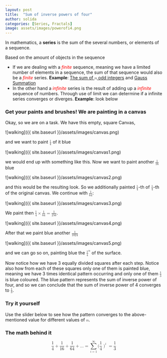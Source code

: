 ```yaml
---
layout: post
title:  "Sum of inverse powers of four"
author: solida
categories: [Series, Fractals]
image: assets/images/powerofi4.png
---
```

In mathematics, a **series** is the sum of the several numbers, or elements of a
sequence. 

Based on the amount of objects in the sequence
- If we are dealing with a <span style="color: red;">*finite*</span> sequence, meaning we have a limited
number of elements in a sequence, the sum of that sequence would also be a <span style="color: red;">*finite*</span>
series.  **Example**: [The sum of <math display="inline"><mi>n</mi></math> odd integers](https://visualproofs.github.io/series/algebra/2022/04/15/n-odd-numbers.html) and [Gauss Summation](https://visualproofs.github.io/series/2022/05/12/gauss.html)
- In the other hand a <span style="color: red;">*infinite*</span> series is the result of adding up a <span style="color: red;">*infinite*</span>
sequence of numbers. Through use of limit we can determine if a infinite series
converges or diverges. **Example**: look below

### Get your paints and brushes! We are painting in a canvas
Okay, so we are on a task. We have this empty, square Canvas,

![walking]({{ site.baseurl }}/assets/images/canvas.png)

and we want to paint <math display="inline"><mfrac><mn>1</mn><mn>4</mn></mfrac></math> of it blue

![walking]({{ site.baseurl }}/assets/images/canvas1.png)

we would end up with something like this. Now we want to paint another <math display="inline"><mfrac><mn>1</mn><mn>16</mn></mfrac></math> blue

![walking]({{ site.baseurl }}/assets/images/canvas2.png)

and this would be the resulting look. So we additionally painted <math display="inline"><mfrac><mn>1</mn><mn>4</mn></mfrac></math>-th of <math display="inline"><mfrac><mn>1</mn><mn>4</mn></mfrac></math>-th of the original canvas. We continue with <math display="inline"><mfrac><mn>1</mn><mn>64</mn></mfrac></math>:

![walking]({{ site.baseurl }}/assets/images/canvas3.png)

We paint then <math display="inline"><mfrac><mn>1</mn><mn>4</mn></mfrac><mo>&times;</mo><mfrac><mn>1</mn><mn>64</mn></mfrac><mo>=</mo><mfrac><mn>1</mn><mn>256</mn></mfrac></math>.

![walking]({{ site.baseurl }}/assets/images/canvas4.png)

After that we paint blue another <math display="inline"><mfrac><mn>1</mn><mn>1024</mn></mfrac></math>

![walking]({{ site.baseurl }}/assets/images/canvas5.png)

and we can go so on, painting blue the <math display="inline"><msup><mrow><mfrac><mn>1</mn><mn>4</mn></mfrac></mrow><mi>n</mi></msup></math> of the surface.

Now notice how we have 3 equally divided squares after each step. Notice also how from each of these squares only one
of them is painted blue, meaning we have 3 times identical pattern occurring and only one of them <math display="inline"><mfrac><mn>1</mn><mn>3</mn></mfrac></math> is blue coloured.
The blue pattern represents the sum of inverse power of four, and so we can conclude that the sum of inverse power of 4 converges to <math display="inline"><mfrac><mn>1</mn><mn>3</mn></mfrac></math>.


### Try it yourself
Use the slider below to see how the pattern converges to the above-mentioned value for different values of <math display="inline"><mi>n</mi></math>.

<div id="observablehq-6c0f974d">
  <div class="observablehq-viewof-levels"></div>
  <div class="observablehq-dom"></div>
</div>
<script type="module">
  import {Runtime, Inspector} from "https://cdn.jsdelivr.net/npm/@observablehq/runtime@4/dist/runtime.js";
  import define from "https://api.observablehq.com/@864af2bf64442aa6/inverse-power-of-4.js?v=3";
  (new Runtime).module(define, name => {
    if (name === "viewof levels") return Inspector.into("#observablehq-6c0f974d .observablehq-viewof-levels")();
    if (name === "dom") return Inspector.into("#observablehq-6c0f974d .observablehq-dom")();
  });
</script>

### The math behind it

<math display="block">
  <mrow>
    <mfrac>
      <mn>1</mn>
      <mn>4</mn>
    </mfrac>
    <mo>+</mo>
    <mfrac>
      <mn>1</mn>
      <mn>16</mn>
    </mfrac>
    <mo>+</mo>
    <mfrac>
      <mn>1</mn>
      <mn>64</mn>
    </mfrac>
    <mo>+</mo>
    <mi>.</mi>
    <mi>.</mi>
    <mi>.</mi>
    <mo>=</mo>
    <mrow>
      <munderover>
        <mo movablelimits="false">∑</mo>
        <mrow>
          <mi>i</mi>
          <mo>=</mo>
          <mn>1</mn>
        </mrow>
        <mi>∞</mi>
      </munderover>
    </mrow>
    <mrow>
    <mo stretchy="false" form="prefix">(</mo>
    <mfrac>
      <mn>1</mn>
      <mn>4</mn>
    </mfrac>
    </mrow>
    <msup>
      <mo stretchy="false" form="prefix">)</mo>
      <mi>i</mi>
    </msup>
    <mo>=</mo>
    <mfrac>
      <mn>1</mn>
      <mn>3</mn>
    </mfrac>
  </mrow>
</math>